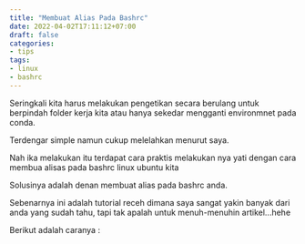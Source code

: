 ```yaml
---
title: "Membuat Alias Pada Bashrc"
date: 2022-04-02T17:11:12+07:00
draft: false
categories:
- tips
tags:
- linux
- bashrc
---
```


Seringkali kita harus melakukan pengetikan secara berulang untuk berpindah folder kerja kita atau hanya sekedar mengganti environmnet pada conda.

Terdengar simple namun cukup melelahkan menurut saya.

Nah ika melakukan itu terdapat cara praktis melakukan nya yati dengan cara membua alisas pada bashrc linux ubuntu kita

Solusinya adalah denan membuat alias pada bashrc anda.

Sebenarnya ini adalah tutorial receh dimana saya sangat yakin banyak dari anda yang sudah tahu, tapi tak apalah untuk menuh-menuhin artikel...hehe

Berikut adalah caranya :

